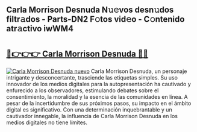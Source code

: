 ## Carla Morrison Desnuda N𝚞𝚎vos desn𝚞dos filtr𝚊dos - Parts-DN2 F𝚘tos vid𝚎o - C𝚘ntenido atr𝚊ctivo iwWM4

# <h2><a href="http://mb1yxf.tromn.icu/?c=Carla+Morrison+Desnuda">🔗👉👉👉 Carla Morrison Desnuda 🔗🔗</a></h2>

[![Carla Morrison Desnuda nuevo](https://i.imgur.com/pEAQMta.gif)](http://mb1yxf.tromn.icu/?c=Carla+Morrison+Desnuda)
Carla Morrison Desnuda, un personaje intrigante y desconcertante, trasciende las etiquetas simples. Su uso innovador de los medios digitales para la autopresentación ha cautivado y enfurecido a los observadores, estimulando debates sobre el consentimiento, la moralidad y la esencia de las comunidades en línea. A pesar de la incertidumbre de sus próximos pasos, su impacto en el ámbito digital es significativo. Con una determinación inquebrantable y un cautivador innegable, la influencia de Carla Morrison Desnuda en los medios digitales no tiene límites.
